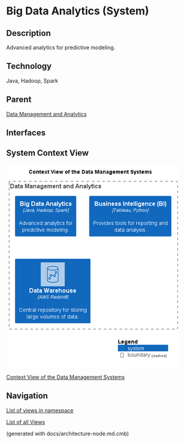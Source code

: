 # Big Data Analytics (System)
## Description
Advanced analytics for predictive modeling.

## Technology
Java, Hadoop, Spark

## Parent
[Data Management and Analytics](../../mybank/data-management/context-boundary.md)

## Interfaces

## System Context View
![Context View of the Data Management Systems](../../mybank/data-management/context-view.png)

[Context View of the Data Management Systems](../../mybank/data-management/context-view.md)


## Navigation
[List of views in namespace](./views-in-namespace.md)

[List of all Views](../../views.md)

(generated with docs/architecture-node.md.cmb)
